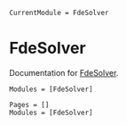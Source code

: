 ```@meta
CurrentModule = FdeSolver
```

# FdeSolver

Documentation for [FdeSolver](https://github.com/JuliaTurkuDataScience/FdeSolver.jl).

```@autodocs
Modules = [FdeSolver]
```

```@index
Pages = []
Modules = [FdeSolver]
```
